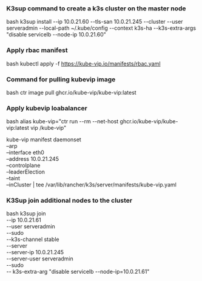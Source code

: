 ### K3sup command to create a k3s cluster on the master node

bash
k3sup install --ip 10.0.21.60 --tls-san 10.0.21.245 --cluster --user serveradmin --local-path ~/.kube/config --context k3s-ha --k3s-extra-args "disable servicelb --node-ip 10.0.21.60"


### Apply rbac manifest

bash
kubectl apply -f  https://kube-vip.io/manifests/rbac.yaml

### Command for pulling kubevip image

bash
ctr image pull ghcr.io/kube-vip/kube-vip:latest


### Apply kubevip loabalancer

bash
alias kube-vip="ctr run --rm --net-host ghcr.io/kube-vip/kube-vip:latest vip /kube-vip"

kube-vip manifest daemonset \
    –arp \
    –interface eth0 \
    –address 10.0.21.245 \
    –controlplane \
    –leaderElection \
    –taint \
    –inCluster | tee /var/lib/rancher/k3s/server/manifests/kube-vip.yaml 


### K3Sup join additional nodes to the cluster

bash
k3sup join \
    --ip 10.0.21.61 \
    --user serveradmin \
    --sudo \
    --k3s-channel stable \
    --server \
    --server-ip 10.0.21.245 \
    --server-user serveradmin \
    --sudo \
    -- k3s-extra-arg "disable servicelb --node-ip=10.0.21.61"	
    